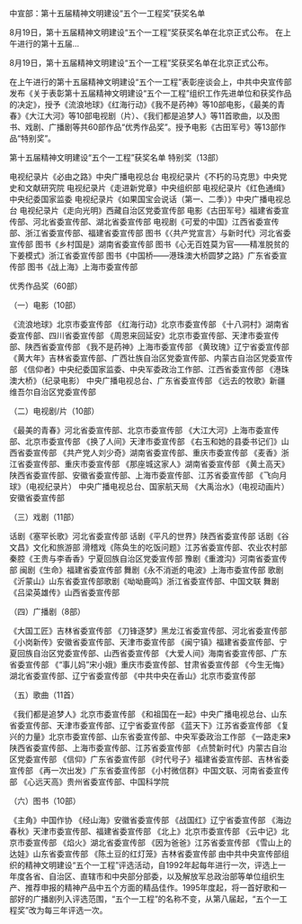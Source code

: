 中宣部：第十五届精神文明建设“五个一工程奖”获奖名单
 
8月19日，第十五届精神文明建设“五个一工程”奖获奖名单在北京正式公布。 在上午进行的第十五届...
 

8月19日，第十五届精神文明建设“五个一工程”奖获奖名单在北京正式公布。


在上午进行的第十五届精神文明建设“五个一工程”表彰座谈会上，中共中央宣传部发布《关于表彰第十五届精神文明建设“五个一工程”组织工作先进单位和获奖作品的决定》，授予《流浪地球》《红海行动》《我不是药神》等10部电影，《最美的青春》《大江大河》等10部电视剧（片）、《我们都是追梦人》等11首歌曲，以及图书、戏剧、广播剧等共60部作品“优秀作品奖”。授予电影《古田军号》等13部作品“特别奖”。



第十五届精神文明建设“五个一工程”获奖名单
特别奖（13部）

电视纪录片《必由之路》中央广播电视总台
电视纪录片《不朽的马克思》中央党史和文献研究院
电视纪录片《走进新党章》中央组织部
电视纪录片《红色通缉》中央纪委国家监委
电视纪录片《如果国宝会说话（第一、二季）》中央广播电视总台
电视纪录片《走向光明》西藏自治区党委宣传部
电影《古田军号》福建省委宣传部、河北省委宣传部、湖北省委宣传部
电视剧《可爱的中国》江西省委宣传部、浙江省委宣传部、福建省委宣传部
图书《〈共产党宣言〉与新时代》河北省委宣传部
图书《乡村国是》湖南省委宣传部
图书《心无百姓莫为官——精准脱贫的下姜模式》浙江省委宣传部
图书《中国桥——港珠澳大桥圆梦之路》广东省委宣传部
图书《战上海》上海市委宣传部


优秀作品奖（60部）

（一）电影（10部）

《流浪地球》北京市委宣传部
《红海行动》北京市委宣传部
《十八洞村》湖南省委宣传部、四川省委宣传部
《周恩来回延安》北京市委宣传部、天津市委宣传部、陕西省委宣传部
《我不是药神》上海市委宣传部
《黄玫瑰》辽宁省委宣传部
《黄大年》吉林省委宣传部、广西壮族自治区党委宣传部、内蒙古自治区党委宣传部
《信仰者》中央纪委国家监委、中央军委政治工作部、江西省委宣传部
《港珠澳大桥》（纪录电影） 中央广播电视总台、广东省委宣传部
《远去的牧歌》新疆维吾尔自治区党委宣传部


（二）电视剧/片（10部）

《最美的青春》河北省委宣传部、北京市委宣传部
《大江大河》上海市委宣传部、北京市委宣传部
《换了人间》天津市委宣传部
《右玉和她的县委书记们》山西省委宣传部
《共产党人刘少奇》湖南省委宣传部、重庆市委宣传部
《麦香》浙江省委宣传部、重庆市委宣传部
《那座城这家人》湖南省委宣传部
《黄土高天》陕西省委宣传部、安徽省委宣传部、上海市委宣传部、江苏省委宣传部
《飞向月球》（电视纪录片） 中央广播电视总台、国家航天局
《大禹治水》（电视动画片） 安徽省委宣传部


（三）戏剧（11部）

话剧《塞罕长歌》河北省委宣传部
话剧《平凡的世界》陕西省委宣传部
话剧《谷文昌》文化和旅游部
滑稽戏《陈奂生的吃饭问题》江苏省委宣传部、农业农村部
秦腔《王贵与李香香》宁夏回族自治区党委宣传部
豫剧《重渡沟》河南省委宣传部
闽剧《生命》福建省委宣传部
舞剧《永不消逝的电波》上海市委宣传部
歌剧《沂蒙山》山东省委宣传部​
歌剧《呦呦鹿鸣》浙江省委宣传部、中国文联
舞剧《吕梁英雄传》山西省委宣传部


（四）广播剧（8部）

《大国工匠》吉林省委宣传部
《刀锋逐梦》黑龙江省委宣传部、河北省委宣传部
《小岗新传》安徽省委宣传部、天津市委宣传部
《闽宁镇》福建省委宣传部、宁夏回族自治区党委宣传部、山西省委宣传部
《大爱人间》海南省委宣传部、广东省委宣传部
《“事儿妈”宋小娥》重庆市委宣传部、甘肃省委宣传部
《今生无悔》湖北省委宣传部、辽宁省委宣传部
《中共中央在香山》北京市委宣传部


（五）歌曲（11首）

《我们都是追梦人》北京市委宣传部
《和祖国在一起》中央广播电视总台、山东省委宣传部、天津市委宣传部、辽宁省委宣传部
《蓝天下》江苏省委宣传部
《复兴的力量》北京市委宣传部、山东省委宣传部、中央军委政治工作部
《一路走来》陕西省委宣传部、上海市委宣传部、江苏省委宣传部
《点赞新时代》内蒙古自治区党委宣传部
《信仰》广东省委宣传部
《时代号子》福建省委宣传部、吉林省委宣传部
《再一次出发》广东省委宣传部
《小村微信群》中国文联、河南省委宣传部
《心远天高》贵州省委宣传部、中国科学院


（六）图书（10部）

《主角》中国作协
《经山海》安徽省委宣传部
《战国红》辽宁省委宣传部
《海边春秋》天津市委宣传部、福建省委宣传部
《北上》北京市委宣传部
《云中记》北京市委宣传部
《焰火》湖北省委宣传部
《因为爸爸》江苏省委宣传部
《雪山上的达娃》山东省委宣传部
《陈土豆的红灯笼》吉林省委宣传部
由中共中央宣传部组织的精神文明建设“五个一工程”评选活动，自1992年起每年进行一次，评选上一年度各省、自治区、直辖市和中央部分部委，以及解放军总政治部等单位组织生产、推荐申报的精神产品中五个方面的精品佳作。1995年度起，将一首好歌和一部好的广播剧列入评选范围，“五个一工程”的名称不变，从第八届起，“五个一工程奖”改为每三年评选一次。 